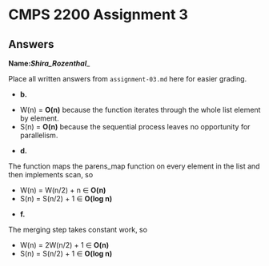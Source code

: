 # CMPS 2200 Assignment 3
## Answers

**Name:**___Shira_Rozenthal____


Place all written answers from `assignment-03.md` here for easier grading.


- **b.**

* W(n) = **O(n)** because the function iterates through the whole list element by element.
* S(n) = **O(n)** because the sequential process leaves no opportunity for parallelism. 




- **d.**

The function maps the parens_map function on every element in the list and then implements scan, so

*  W(n) = W(n/2) + n ∈ **O(n)**
*  S(n) = S(n/2) + 1 ∈ **O(log n)**




- **f.**

The merging step takes constant work, so

* W(n) = 2W(n/2) + 1 ∈ **O(n)** 
* S(n) = S(n/2) + 1 ∈ **O(log n)**
